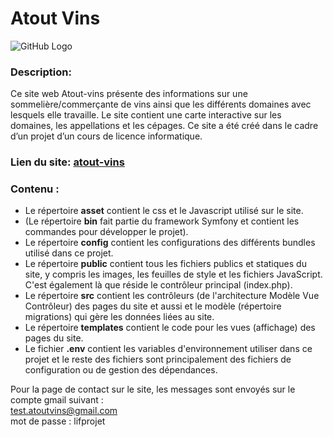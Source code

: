 # Atout Vins

![GitHub Logo](http://lif.sci-web.net/~atout-vins/public/images/AVLOGO.png)

### Description:
Ce site web Atout-vins présente des informations sur une sommelière/commerçante de vins ainsi que les différents domaines avec lesquels elle travaille. Le site contient une carte interactive sur les domaines, les appellations et les cépages. Ce site a été créé dans le cadre d’un projet d’un cours de licence informatique.

### Lien du site: [atout-vins](http://lif.sci-web.net/~atout-vins/public/)

### Contenu :

* Le répertoire **asset** contient le css et le Javascript utilisé sur le site.
* (Le répertoire **bin** fait partie du framework Symfony et contient les commandes pour développer le projet).
* Le répertoire **config** contient les configurations des différents bundles utilisé dans ce projet.
* Le répertoire **public** contient tous les fichiers publics et statiques du site, y compris les images, les feuilles de style et les fichiers JavaScript. C'est également là que réside le contrôleur principal (index.php).
* Le répertoire **src** contient les contrôleurs (de l'architecture Modèle Vue Contrôleur) des pages du site et aussi et le modèle (répertoire migrations) qui gère les données liées au site.
* Le répertoire **templates** contient le code pour les vues (affichage) des pages du site.
* Le fichier **.env** contient les variables d'environnement utiliser dans ce projet et le reste des fichiers sont principalement des fichiers de configuration ou de gestion des dépendances. 

Pour la page de contact sur le site, les messages sont envoyés sur le compte gmail suivant :  
test.atoutvins@gmail.com  
mot de passe : lifprojet
